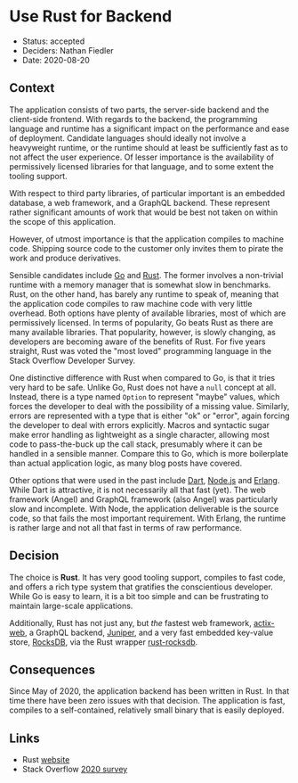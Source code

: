# Use Rust for Backend

* Status: accepted
* Deciders: Nathan Fiedler
* Date: 2020-08-20

## Context

The application consists of two parts, the server-side backend and the client-side frontend. With regards to the backend, the programming language and runtime has a significant impact on the performance and ease of deployment. Candidate languages should ideally not involve a heavyweight runtime, or the runtime should at least be sufficiently fast as to not affect the user experience. Of lesser importance is the availability of permissively licensed libraries for that language, and to some extent the tooling support.

With respect to third party libraries, of particular important is an embedded database, a web framework, and a GraphQL backend. These represent rather significant amounts of work that would be best not taken on within the scope of this application.

However, of utmost importance is that the application compiles to machine code. Shipping source code to the customer only invites them to pirate the work and produce derivatives.

Sensible candidates include [Go](https://golang.org) and [Rust](https://www.rust-lang.org). The former involves a non-trivial runtime with a memory manager that is somewhat slow in benchmarks. Rust, on the other hand, has barely any runtime to speak of, meaning that the application code compiles to raw machine code with very little overhead. Both options have plenty of available libraries, most of which are permissively licensed. In terms of popularity, Go beats Rust as there are many available libraries. That popularity, however, is slowly changing, as developers are becoming aware of the benefits of Rust. For five years straight, Rust was voted the "most loved" programming language in the Stack Overflow Developer Survey.

One distinctive difference with Rust when compared to Go, is that it tries very hard to be safe. Unlike Go, Rust does not have a `null` concept at all. Instead, there is a type named `Option` to represent "maybe" values, which forces the developer to deal with the possibility of a missing value. Similarly, errors are represented with a type that is either "ok" or "error", again forcing the developer to deal with errors explicitly. Macros and syntactic sugar make error handling as lightweight as a single character, allowing most code to pass-the-buck up the call stack, presumably where it can be handled in a sensible manner. Compare this to Go, which is more boilerplate than actual application logic, as many blog posts have covered.

Other options that were used in the past include [Dart](https://dart.dev), [Node.js](https://nodejs.org/en/) and [Erlang](https://www.erlang.org). While Dart is attractive, it is not necessarily all that fast (yet). The web framework (Angel) and GraphQL framework (also Angel) was particularly slow and incomplete. With Node, the application deliverable is the source code, so that fails the most important requirement. With Erlang, the runtime is rather large and not all that fast in terms of raw performance.

## Decision

The choice is **Rust**. It has very good tooling support, compiles to fast code, and offers a rich type system that gratifies the conscientious developer. While Go is easy to learn, it is a bit too simple and can be frustrating to maintain large-scale applications.

Additionally, Rust has not just any, but _the_ fastest web framework, [actix-web](https://actix.rs), a GraphQL backend, [Juniper](https://graphql-rust.github.io), and a very fast embedded key-value store, [RocksDB](https://rocksdb.org), via the Rust wrapper [rust-rocksdb](https://github.com/rust-rocksdb/rust-rocksdb).

## Consequences

Since May of 2020, the application backend has been written in Rust. In that time there have been zero issues with that decision. The application is fast, compiles to a self-contained, relatively small binary that is easily deployed.

## Links

* Rust [website](https://www.rust-lang.org)
* Stack Overflow [2020 survey](https://insights.stackoverflow.com/survey/2020)
